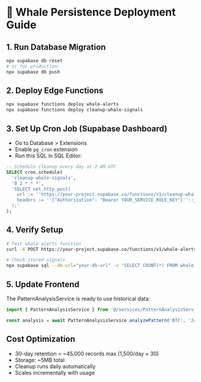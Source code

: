 # 🐋 Whale Persistence Deployment Guide

## 1. Run Database Migration
```bash
npx supabase db reset
# or for production:
npx supabase db push
```

## 2. Deploy Edge Functions
```bash
npx supabase functions deploy whale-alerts
npx supabase functions deploy cleanup-whale-signals
```

## 3. Set Up Cron Job (Supabase Dashboard)
- Go to Database > Extensions
- Enable `pg_cron` extension
- Run this SQL in SQL Editor:

```sql
-- Schedule cleanup every day at 2 AM UTC
SELECT cron.schedule(
  'cleanup-whale-signals',
  '0 2 * * *',
  'SELECT net.http_post(
    url := ''https://your-project.supabase.co/functions/v1/cleanup-whale-signals'',
    headers := ''{"Authorization": "Bearer YOUR_SERVICE_ROLE_KEY"}''::jsonb
  );'
);
```

## 4. Verify Setup
```bash
# Test whale alerts function
curl -X POST https://your-project.supabase.co/functions/v1/whale-alerts

# Check stored signals
npx supabase sql --db-url="your-db-url" -c "SELECT COUNT(*) FROM whale_signals;"
```

## 5. Update Frontend
The PatternAnalysisService is ready to use historical data:

```typescript
import { PatternAnalysisService } from '@/services/PatternAnalysisService'

const analysis = await PatternAnalysisService.analyzePattern('BTC', '24h')
```

## Cost Optimization
- 30-day retention = ~45,000 records max (1,500/day × 30)
- Storage: ~5MB total
- Cleanup runs daily automatically
- Scales incrementally with usage